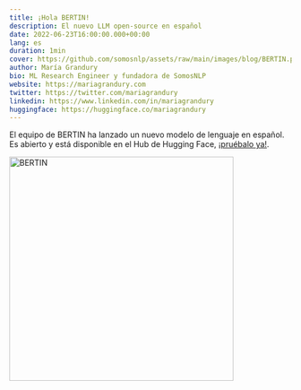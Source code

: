 ```yaml
---
title: ¡Hola BERTIN!
description: El nuevo LLM open-source en español
date: 2022-06-23T16:00:00.000+00:00
lang: es
duration: 1min
cover: https://github.com/somosnlp/assets/raw/main/images/blog/BERTIN.png
author: María Grandury
bio: ML Research Engineer y fundadora de SomosNLP
website: https://mariagrandury.com
twitter: https://twitter.com/mariagrandury
linkedin: https://www.linkedin.com/in/mariagrandury
huggingface: https://huggingface.co/mariagrandury
---
```


El equipo de BERTIN ha lanzado un nuevo modelo de lenguaje en español. Es abierto y está disponible en el Hub de Hugging Face, [¡pruébalo ya!](https://huggingface.co/bertin-project/bertin-roberta-base-spanish).

<div class="flex justify-center">
    <img src="https://github.com/somosnlp/assets/raw/main/images/blog/BERTIN.png" alt="BERTIN" width="400">
</div>

